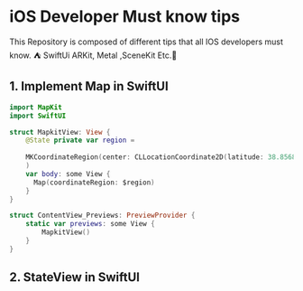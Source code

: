 # iOS Developer Must know tips
This Repository is composed of different tips that all IOS developers must know. ⛺️     SwiftUi ARKit, Metal ,SceneKit Etc.🌟
 
 ## 1. Implement Map in SwiftUI
 
```swift
import MapKit
import SwiftUI

struct MapkitView: View {
    @State private var region =
    
    MKCoordinateRegion(center: CLLocationCoordinate2D(latitude: 38.856820, longitude: -98.052448), span: MKCoordinateSpan(latitudeDelta: 0.5, longitudeDelta: 0.5)
    )
    var body: some View {
      Map(coordinateRegion: $region)
    }
}

struct ContentView_Previews: PreviewProvider {
    static var previews: some View {
        MapkitView()
    }
} 
```


## 2. StateView in SwiftUI
